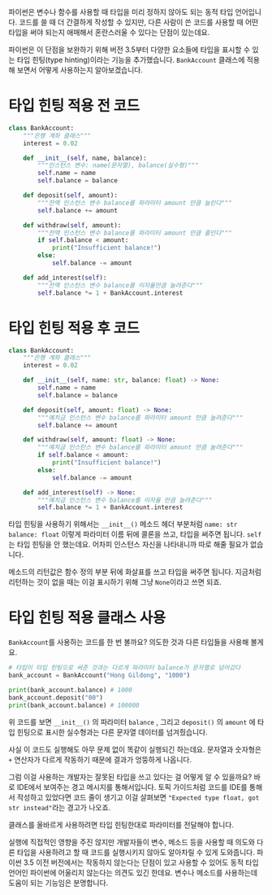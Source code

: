 파이썬은 변수나 함수를 사용할 때 타입을 미리 정하지 않아도 되는 동적 타입 언어입니다. 코드를 쓸 때 더 간결하게 작성할 수 있지만, 다른 사람이 쓴 코드를 사용할 때 어떤 타입을 써야 되는지 애매해서 혼란스러울 수 있다는 단점이 있는데요.

파이썬은 이 단점을 보완하기 위해 버전 3.5부터 다양한 요소들에 타입을 표시할 수 있는 타입 힌팅(type hinting)이라는 기능을 추가했습니다. `BankAccount` 클래스에 적용해 보면서 어떻게 사용하는지 알아보겠습니다.

# 타입 힌팅 적용 전 코드

```python
class BankAccount:
    """은행 계좌 클래스"""
    interest = 0.02

    def __init__(self, name, balance):
        """인스턴스 변수: name(문자열), balance(실수형)"""
        self.name = name
        self.balance = balance

    def deposit(self, amount):
        """잔액 인스턴스 변수 balance를 파라미터 amount 만큼 늘린다"""
        self.balance += amount

    def withdraw(self, amount):
        """잔액 인스턴스 변수 balance를 파라미터 amount 만큼 줄인다"""
        if self.balance < amount:
            print("Insufficient balance!")
        else:
            self.balance -= amount

    def add_interest(self):
        """잔액 인스턴스 변수 balance를 이자율만큼 늘려준다"""
        self.balance *= 1 + BankAccount.interest
```

# 타입 힌팅 적용 후 코드

```python
class BankAccount:
    """은행 계좌 클래스"""
    interest = 0.02

    def __init__(self, name: str, balance: float) -> None:
        self.name = name
        self.balance = balance

    def deposit(self, amount: float) -> None:
        """예치금 인스턴스 변수 balance를 파라미터 amount 만큼 늘려준다"""
        self.balance += amount

    def withdraw(self, amount: float) -> None:
        """예치금 인스턴스 변수 balance를 파라미터 amount 만큼 눌려준다"""
        if self.balance < amount:
            print("Insufficient balance!")
        else:
            self.balance -= amount

    def add_interest(self) -> None:
        """예치금 인스턴스 변수 balance를 이자율 만큼 늘려준다"""
        self.balance *= 1 + BankAccount.interest
```

타입 힌팅을 사용하기 위해서는 `__init__()` 메소드 헤더 부분처럼 `name: str` `balance: float` 이렇게 파라미터 이름 뒤에 콜론을 쓰고, 타입을 써주면 됩니다. `self`는 타입 힌팅을 안 했는데요. 어차피 인스턴스 자신을 나타내니까 따로 해줄 필요가 없습니다.

메소드의 리턴값은 함수 정의 부분 뒤에 화살표를 쓰고 타입을 써주면 됩니다. 지금처럼 리턴하는 것이 없을 때는 이걸 표시하기 위해 그냥 `None`이라고 쓰면 되죠.

# 타입 힌팅 적용 클래스 사용

`BankAccount`를 사용하는 코드를 한 번 볼까요? 의도한 것과 다른 타입들을 사용해 볼게요.

```python
# 타입이 타입 힌팅으로 써준 것과는 다르게 파라미터 balance가 문자열로 넘어갔다
bank_account = BankAccount("Hong Gildong", "1000")

print(bank_account.balance) # 1000
bank_account.deposit("00") 
print(bank_account.balance) # 100000
```

위 코드를 보면 `__init__()` 의 파라미터 `balance` , 그리고 `deposit()` 의 `amount` 에 타입 힌팅으로 표시한 실수형과는 다른 문자열 데이터를 넘겨줬습니다.

사실 이 코드도 실행해도 아무 문제 없이 똑같이 실행되긴 하는데요. 문자열과 숫자형은 `+` 연산자가 다르게 작동하기 때문에 결과가 엉뚱하게 나옵니다.

그럼 이걸 사용하는 개발자는 잘못된 타입을 쓰고 있다는 걸 어떻게 알 수 있을까요? 바로 IDE에서 보여주는 경고 메시지를 통해서입니다. 토픽 가이드처럼 코드를 IDE를 통해서 작성하고 있었다면 코드 줄이 생기고 이걸 살펴보면 `"Expected type float, got str instead"`라는 경고가 나오죠.

클래스를 올바르게 사용하려면 타입 힌팅한대로 파라미터를 전달해야 합니다.

실행에 직접적인 영향을 주진 않지만 개발자들이 변수, 메소드 등을 사용할 때 의도와 다른 타입을 사용하려고 할 때 코드를 실행시키지 않아도 알아차릴 수 있게 도와줍니다. 파이썬 3.5 이전 버전에서는 작동하지 않는다는 단점이 있고 사용할 수 있어도 동적 타입 언어인 파이썬에 어울리지 않는다는 의견도 있긴 한데요. 변수나 메소드를 사용하는데 도움이 되는 기능임은 분명합니다.